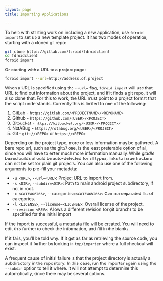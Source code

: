 ```yaml
---
layout: page
title: Importing Applications

---
```



To help with starting work on including a new application, use
`fdroid import` to set up a new template project. It has two modes of
operation, starting with a cloned git repo:

```bash
git clone https://gitlab.com/fdroid/fdroidclient
cd fdroidclient
fdroid import
```

Or starting with a URL to a project page:

```bash
fdroid import --url=http://address.of.project
```

When a URL is specified using the `--url=` flag, `fdroid import` will
use that URL to find out information about the project, and if it finds
a git repo, it will also clone that. For this to work, the URL must
point to a project format that the script understands. Currently this is
limited to one of the following:

1.  GitLab - `https://gitlab.com/<PROJECTNAME>/<REPONAME>`
3.  Github - `https://github.com/<USER>/<PROJECT>`
4.  Bitbucket - `https://bitbucket.org/<USER>/<PROJECT>/`
5.  NotABug - `https://notabug.org/<USER>/<PROJECT>`
6.  Git - `git://<REPO>` or `https://<REPO>`

Depending on the project type, more or less information may be gathered.
A bare repo url, such as the git:// one, is the least preferable option
of all, since you will have to enter much more information manually. While
_gradle_ based builds should be auto-detected for all types, links to issue
trackers can not be set for plain git projects. You can also use one of the
following arguments to pre-fill your metadata:

* `-u <URL>`, `--url=<URL>`: Project URL to import from.
* `-s <DIR>`, `--subdir=<DIR>`: Path to main android project subdirectory, if not in root.
* `-c <CATEGORIES>`, `--categories=<CATEGORIES>`: Comma separated list of categories.
* `-l <LICENSE>`, `--license=<LICENSE>`: Overall license of the project.
* `--revision <REV>`: Allows a different revision (or git branch) to be specified for the initial import

If the import is successful, a metadata file will be created. You will
need to edit this further to check the information, and fill in the
blanks.

If it fails, you’ll be told why. If it got as far as retrieving the
source code, you can inspect it further by looking in `tmp/importer`
where a full checkout will exist.

A frequent cause of initial failure is that the project directory is
actually a subdirectory in the repository. In this case, run the
importer again using the `--subdir` option to tell it where. It will not
attempt to determine this automatically, since there may be several
options.
